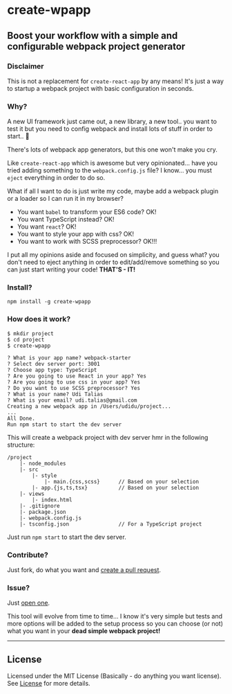# create-wpapp
## Boost your workflow with a simple and configurable webpack project generator

### Disclaimer
This is not a replacement for `create-react-app` by any means! It's just a way to startup a webpack project with basic configuration in seconds.

### Why?
A new UI framework just came out, a new library, a new tool.. you want to test it but you need to config webpack and install lots of stuff in order to start.. 😤

There's lots of webpack app generators, but this one won't make you cry.

Like `create-react-app` which is awesome but very opinionated... have you tried adding something to the `webpack.config.js` file? I know... you must `eject` everything in order to do so.

What if all I want to do is just write my code, maybe add a webpack plugin or a loader so I can run it in my browser?

- You want `babel` to transform your ES6 code? OK!
- You want TypeScript instead? OK!
- You want `react`? OK!
- You want to style your app with css? OK!
- You want to work with SCSS preprocessor? OK!!!

I put all my opinions aside and focused on simplicity, and guess what? you don't need to eject anything in order to edit/add/remove something so you can just start writing your code! **THAT'S - IT!**


### Install?

`npm install -g create-wpapp`

### How does it work?

```
$ mkdir project
$ cd project
$ create-wpapp

? What is your app name? webpack-starter
? Select dev server port: 3001
? Choose app type: TypeScript
? Are you going to use React in your app? Yes
? Are you going to use css in your app? Yes
? Do you want to use SCSS preprocessor? Yes
? What is your name? Udi Talias
? What is your email? udi.talias@gmail.com
Creating a new webpack app in /Users/udidu/project...
...
All Done.
Run npm start to start the dev server
```

This will create a webpack project with dev server hmr in the following structure:

```
/project
    |- node_modules
    |- src
        |- style
            |- main.{css,scss}      // Based on your selection
        |- app.{js,ts,tsx}          // Based on your selection
    |- views
        |- index.html
    |- .gitignore
    |- package.json
    |- webpack.config.js
    |- tsconfig.json                // For a TypeScript project

```

Just run `npm start` to start the dev server.


### Contribute?

Just fork, do what you want and [create a pull request](https://github.com/uditalias/create-wpapp/compare?expand=1).

### Issue?

Just [open one](https://github.com/uditalias/create-wpapp/issues/new).



This tool will evolve from time to time... I know it's very simple but tests and more options will be added to the setup process so you can choose (or not) what you want in your **dead simple webpack project!**




---
## License

Licensed under the MIT License (Basically - do anything you want license). See [License](LICENSE) for more details.
